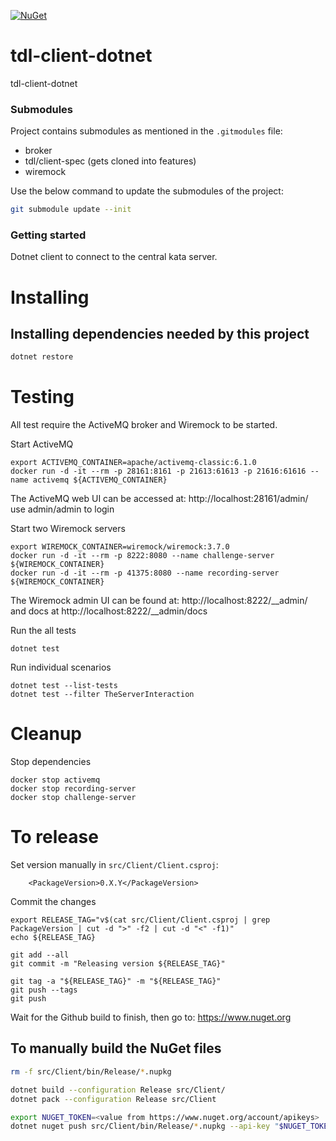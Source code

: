[![NuGet](https://img.shields.io/nuget/v/TDL.Client.svg)](https://www.nuget.org/packages/TDL.Client/)

# tdl-client-dotnet
tdl-client-dotnet

### Submodules

Project contains submodules as mentioned in the `.gitmodules` file:

- broker
- tdl/client-spec (gets cloned into features)
- wiremock 

Use the below command to update the submodules of the project:

```bash
git submodule update --init
```

### Getting started

Dotnet client to connect to the central kata server.

# Installing

## Installing dependencies needed by this project

```bash
dotnet restore
```

# Testing
 
All test require the ActiveMQ broker and Wiremock to be started.

Start ActiveMQ
```shell
export ACTIVEMQ_CONTAINER=apache/activemq-classic:6.1.0
docker run -d -it --rm -p 28161:8161 -p 21613:61613 -p 21616:61616 --name activemq ${ACTIVEMQ_CONTAINER}
```

The ActiveMQ web UI can be accessed at:
http://localhost:28161/admin/
use admin/admin to login

Start two Wiremock servers
```shell
export WIREMOCK_CONTAINER=wiremock/wiremock:3.7.0
docker run -d -it --rm -p 8222:8080 --name challenge-server ${WIREMOCK_CONTAINER}
docker run -d -it --rm -p 41375:8080 --name recording-server ${WIREMOCK_CONTAINER}
```

The Wiremock admin UI can be found at:
http://localhost:8222/__admin/
and docs at
http://localhost:8222/__admin/docs


Run the all tests
```shell
dotnet test
```

Run individual scenarios
```shell
dotnet test --list-tests
dotnet test --filter TheServerInteraction
```

# Cleanup

Stop dependencies
```
docker stop activemq
docker stop recording-server
docker stop challenge-server
```

# To release

Set version manually in `src/Client/Client.csproj`:
```
    <PackageVersion>0.X.Y</PackageVersion>
```

Commit the changes
```
export RELEASE_TAG="v$(cat src/Client/Client.csproj | grep PackageVersion | cut -d ">" -f2 | cut -d "<" -f1)"
echo ${RELEASE_TAG}

git add --all
git commit -m "Releasing version ${RELEASE_TAG}"

git tag -a "${RELEASE_TAG}" -m "${RELEASE_TAG}"
git push --tags
git push
```

Wait for the Github build to finish, then go to:
https://www.nuget.org

## To manually build the NuGet files

```bash
rm -f src/Client/bin/Release/*.nupkg

dotnet build --configuration Release src/Client/
dotnet pack --configuration Release src/Client

export NUGET_TOKEN=<value from https://www.nuget.org/account/apikeys>
dotnet nuget push src/Client/bin/Release/*.nupkg --api-key "$NUGET_TOKEN" --source https://api.nuget.org/v3/index.json
```

